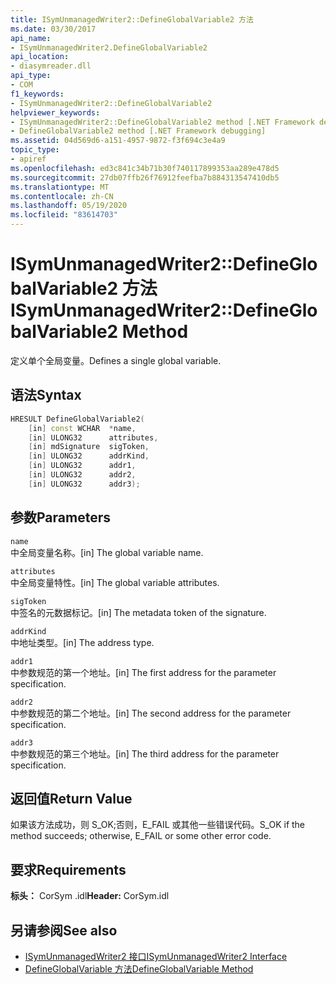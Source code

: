 ```yaml
---
title: ISymUnmanagedWriter2::DefineGlobalVariable2 方法
ms.date: 03/30/2017
api_name:
- ISymUnmanagedWriter2.DefineGlobalVariable2
api_location:
- diasymreader.dll
api_type:
- COM
f1_keywords:
- ISymUnmanagedWriter2::DefineGlobalVariable2
helpviewer_keywords:
- ISymUnmanagedWriter2::DefineGlobalVariable2 method [.NET Framework debugging]
- DefineGlobalVariable2 method [.NET Framework debugging]
ms.assetid: 04d569d6-a151-4957-9872-f3f694c3e4a9
topic_type:
- apiref
ms.openlocfilehash: ed3c841c34b71b30f740117899353aa289e478d5
ms.sourcegitcommit: 27db07ffb26f76912feefba7b884313547410db5
ms.translationtype: MT
ms.contentlocale: zh-CN
ms.lasthandoff: 05/19/2020
ms.locfileid: "83614703"
---
```

# <a name="isymunmanagedwriter2defineglobalvariable2-method"></a><span data-ttu-id="dad0d-102">ISymUnmanagedWriter2::DefineGlobalVariable2 方法</span><span class="sxs-lookup"><span data-stu-id="dad0d-102">ISymUnmanagedWriter2::DefineGlobalVariable2 Method</span></span>
<span data-ttu-id="dad0d-103">定义单个全局变量。</span><span class="sxs-lookup"><span data-stu-id="dad0d-103">Defines a single global variable.</span></span>  
  
## <a name="syntax"></a><span data-ttu-id="dad0d-104">语法</span><span class="sxs-lookup"><span data-stu-id="dad0d-104">Syntax</span></span>  
  
```cpp  
HRESULT DefineGlobalVariable2(  
    [in] const WCHAR  *name,  
    [in] ULONG32      attributes,  
    [in] mdSignature  sigToken,  
    [in] ULONG32      addrKind,  
    [in] ULONG32      addr1,  
    [in] ULONG32      addr2,  
    [in] ULONG32      addr3);  
```  
  
## <a name="parameters"></a><span data-ttu-id="dad0d-105">参数</span><span class="sxs-lookup"><span data-stu-id="dad0d-105">Parameters</span></span>  
 `name`  
 <span data-ttu-id="dad0d-106">中全局变量名称。</span><span class="sxs-lookup"><span data-stu-id="dad0d-106">[in] The global variable name.</span></span>  
  
 `attributes`  
 <span data-ttu-id="dad0d-107">中全局变量特性。</span><span class="sxs-lookup"><span data-stu-id="dad0d-107">[in] The global variable attributes.</span></span>  
  
 `sigToken`  
 <span data-ttu-id="dad0d-108">中签名的元数据标记。</span><span class="sxs-lookup"><span data-stu-id="dad0d-108">[in] The metadata token of the signature.</span></span>  
  
 `addrKind`  
 <span data-ttu-id="dad0d-109">中地址类型。</span><span class="sxs-lookup"><span data-stu-id="dad0d-109">[in] The address type.</span></span>  
  
 `addr1`  
 <span data-ttu-id="dad0d-110">中参数规范的第一个地址。</span><span class="sxs-lookup"><span data-stu-id="dad0d-110">[in] The first address for the parameter specification.</span></span>  
  
 `addr2`  
 <span data-ttu-id="dad0d-111">中参数规范的第二个地址。</span><span class="sxs-lookup"><span data-stu-id="dad0d-111">[in] The second address for the parameter specification.</span></span>  
  
 `addr3`  
 <span data-ttu-id="dad0d-112">中参数规范的第三个地址。</span><span class="sxs-lookup"><span data-stu-id="dad0d-112">[in] The third address for the parameter specification.</span></span>  
  
## <a name="return-value"></a><span data-ttu-id="dad0d-113">返回值</span><span class="sxs-lookup"><span data-stu-id="dad0d-113">Return Value</span></span>  
 <span data-ttu-id="dad0d-114">如果该方法成功，则 S_OK;否则，E_FAIL 或其他一些错误代码。</span><span class="sxs-lookup"><span data-stu-id="dad0d-114">S_OK if the method succeeds; otherwise, E_FAIL or some other error code.</span></span>  
  
## <a name="requirements"></a><span data-ttu-id="dad0d-115">要求</span><span class="sxs-lookup"><span data-stu-id="dad0d-115">Requirements</span></span>  
 <span data-ttu-id="dad0d-116">**标头：** CorSym .idl</span><span class="sxs-lookup"><span data-stu-id="dad0d-116">**Header:** CorSym.idl</span></span>  
  
## <a name="see-also"></a><span data-ttu-id="dad0d-117">另请参阅</span><span class="sxs-lookup"><span data-stu-id="dad0d-117">See also</span></span>

- [<span data-ttu-id="dad0d-118">ISymUnmanagedWriter2 接口</span><span class="sxs-lookup"><span data-stu-id="dad0d-118">ISymUnmanagedWriter2 Interface</span></span>](isymunmanagedwriter2-interface.md)
- [<span data-ttu-id="dad0d-119">DefineGlobalVariable 方法</span><span class="sxs-lookup"><span data-stu-id="dad0d-119">DefineGlobalVariable Method</span></span>](isymunmanagedwriter-defineglobalvariable-method.md)
